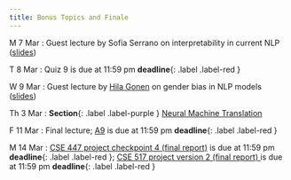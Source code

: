 ```yaml
---
title: Bonus Topics and Finale
---
```


M 7 Mar
: Guest lecture by Sofia Serrano on interpretability in
current NLP ([slides](../assets/slides/interpretability.pdf))

T 8 Mar
: Quiz 9 is due at 11:59 pm **deadline**{: .label .label-red }

W 9 Mar
: Guest lecture by
[Hila Gonen](https://u.cs.biu.ac.il/~gonenhi/) on gender bias in NLP
models ([slides](../assets/slides/genderbias.pdf))

Th 3 Mar
: **Section**{: .label .label-purple } [Neural Machine Translation](../assets/slides/Section_10.pdf)

F 11 Mar
:  Final lecture;  [A9](../assets/docs/A9.pdf) is due at 11:59 pm **deadline**{: .label .label-red }

M 14 Mar
: [CSE 447 project checkpoint 4 (final report)](../assets/docs/project-447.pdf) is due at 11:59 pm  **deadline**{: .label .label-red }; [CSE 517 project version 2 (final report) ](../assets/docs/project-517.pdf) is due at 11:59 pm  **deadline**{: .label .label-red }
